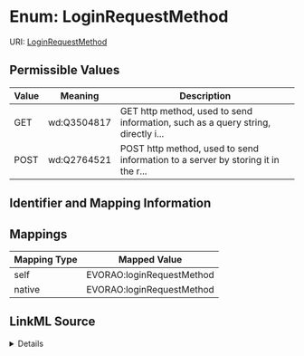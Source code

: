 # Enum: LoginRequestMethod



URI: [LoginRequestMethod](LoginRequestMethod.md)

## Permissible Values

| Value | Meaning | Description |
| --- | --- | --- |
| GET | wd:Q3504817 | GET http method, used to send information, such as a query string, directly i... |
| POST | wd:Q2764521 | POST http method, used to send information to a server by storing it in the r... |









## Identifier and Mapping Information








## Mappings

| Mapping Type | Mapped Value |
| ---  | ---  |
| self | EVORAO:loginRequestMethod |
| native | EVORAO:loginRequestMethod |




## LinkML Source

<details>
```yaml
name: loginRequestMethod
rank: 1000
permissible_values:
  GET:
    text: GET
    description: GET http method, used to send information, such as a query string,
      directly in the URL
    meaning: wd:Q3504817
  POST:
    text: POST
    description: POST http method, used to send information to a server by storing
      it in the request body of the http request
    meaning: wd:Q2764521

```
</details>
